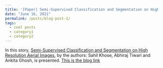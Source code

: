 ```yaml
---
title: '[Paper] Semi-Supervised Classification and Segmentation on High Resolution Aerial Images'
date: "June 16, 2021"
permalink: /posts/blog-post-1/
tags:
  - cool posts
  - category1
  - category2
---
```


In this story, [Semi-Supervised Classification and Segmentation on High Resolution Aerial Images](https://arxiv.org/pdf/2105.08655.pdf), by the authors: Sahil Khose, Abhiraj Tiwari and Ankita Ghosh, is presented. [This is the blog link](https://sahilkhose.medium.com/paper-presentation-e9bd0f3fb0bf)